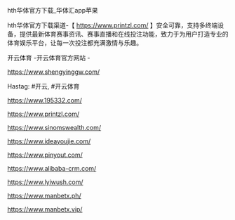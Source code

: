 hth华体官方下载_华体汇app苹果

hth华体官方下载渠道-【 https://www.printzl.com/ 】安全可靠，支持多终端设备，提供最新体育赛事资讯、赛事直播和在线投注功能，致力于为用户打造专业的体育娱乐平台，让每一次投注都充满激情与乐趣。

开云体育 -开云体育官方网站 -

https://www.shengyinggw.com/

Hastag: #开云, #开云体育

https://www.195332.com/

https://www.printzl.com/

https://www.sinomswealth.com/

https://www.ideayoujie.com/

https://www.pinyout.com/

https://www.alibaba-crm.com/

https://www.lyiwush.com/

https://www.manbetx.ph/

https://www.manbetx.vip/
